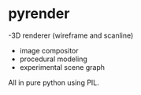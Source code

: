 # pyrender
 -3D renderer (wireframe and scanline)
- image compositor
- procedural modeling
- experimental scene graph

All in pure python using PIL.
